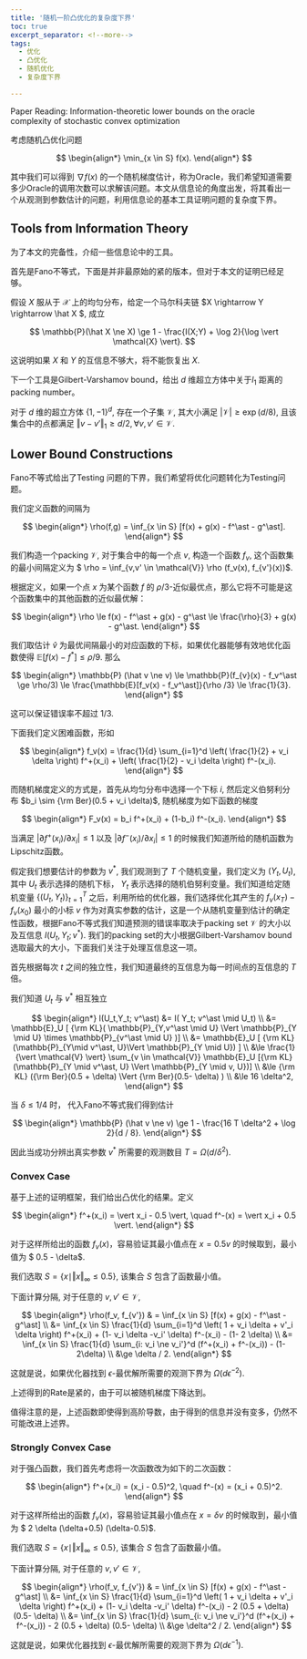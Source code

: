 ```yaml
---
title: '随机一阶凸优化的复杂度下界'
toc: true
excerpt_separator: <!--more-->
tags: 		
  - 优化
  - 凸优化
  - 随机优化
  - 复杂度下界

---
```


Paper Reading: Information-theoretic lower bounds on the oracle complexity of stochastic convex optimization

<!--more-->

考虑随机凸优化问题



$$
\begin{align*}
\min_{x \in S} f(x).
\end{align*}
$$



其中我们可以得到 $\nabla f(x)$ 的一个随机梯度估计，称为Oracle，我们希望知道需要多少Oracle的调用次数可以求解该问题。本文从信息论的角度出发，将其看出一个从观测到参数估计的问题，利用信息论的基本工具证明问题的复杂度下界。



## Tools from Information Theory



为了本文的完备性，介绍一些信息论中的工具。



首先是Fano不等式，下面是并非最原始的紧的版本，但对于本文的证明已经足够。

假设 $X$ 服从于 $\mathcal{X}$ 上的均匀分布，给定一个马尔科夫链 $X \rightarrow Y \rightarrow \hat X $, 成立



$$
\mathbb{P}(\hat X \ne X) \ge  1 - \frac{I(X;Y) + \log 2}{\log \vert \mathcal{X} \vert}.
$$



这说明如果 $X$ 和 $Y$ 的互信息不够大，将不能恢复出 $X$. 



下一个工具是Gilbert-Varshamov bound，给出 $d$ 维超立方体中关于$l_1$ 距离的packing number。

对于 $d$ 维的超立方体 $\{ 1,-1\}^d$, 存在一个子集 $\mathcal{V}$, 其大小满足 $\vert \mathcal{V} \vert \ge \exp(d/8)$, 且该集合中的点都满足 $\Vert v - v' \Vert_1 \ge d/2, \forall v,v' \in \mathcal{V}$.



## Lower Bound Constructions



Fano不等式给出了Testing 问题的下界，我们希望将优化问题转化为Testing问题。



我们定义函数的间隔为



$$
\begin{align*}
\rho(f,g) = \inf_{x \in S} [f(x) + g(x) - f^\ast - g^\ast].
\end{align*}
$$



我们构造一个packing $\mathcal{V}$, 对于集合中的每一个点 $v$, 构造一个函数 $f_v$, 这个函数集的最小间隔定义为 $ \rho  = \inf_{v,v' \in \mathcal{V}} \rho (f_v(x), f_{v'}(x))$.

根据定义，如果一个点 $x$ 为某个函数 $f$ 的 $\rho/3$-近似最优点，那么它将不可能是这个函数集中的其他函数的近似最优解：



$$
\begin{align*}
\rho \le f(x) - f^\ast + g(x)  - g^\ast \le \frac{\rho}{3} + g(x) - g^\ast.
\end{align*}
$$



我们取估计 $\hat v$ 为最优间隔最小的对应函数的下标，如果优化器能够有效地优化函数使得 $\mathbb{E}[f(x) - f^\ast] \le \rho /9$. 那么



$$
\begin{align*}
\mathbb{P} (\hat v \ne v) \le \mathbb{P}(f_{v}(x) - f_v^\ast \ge \rho/3) \le \frac{\mathbb{E}[f_v(x) - f_v^\ast]}{\rho /3}  \le \frac{1}{3}.
\end{align*}
$$



这可以保证错误率不超过 $1/3$.



下面我们定义困难函数，形如


$$
\begin{align*}
f_v(x) = \frac{1}{d} \sum_{i=1}^d \left( \frac{1}{2} + v_i \delta \right) f^+(x_i) + \left( \frac{1}{2} - v_i \delta \right) f^-(x_i).
\end{align*}
$$


而随机梯度定义的方式是，首先从均匀分布中选择一个下标 $i$, 然后定义伯努利分布 $b_i \sim {\rm Ber}(0.5 + v_i \delta)$, 随机梯度为如下函数的梯度


$$
\begin{align*}
F_v(x) = b_i f^+(x_i)  + (1-b_i) f^-(x_i).
\end{align*}
$$


当满足 $\vert \partial f^+(x_i) / \partial x_i \vert \le 1$ 以及 $\vert \partial f^-(x_i) / \partial x_i \vert \le 1$  的时候我们知道所给的随机函数为Lipschitz函数。



假定我们想要估计的参数为 $v^\ast$, 我们观测到了 $T$ 个随机变量，我们定义为 $(Y_t,U_t)$, 其中 $U_t$ 表示选择的随机下标， $Y_t$ 表示选择的随机伯努利变量。我们知道给定随机变量 $\{(U_t,Y_t) \}_{t=1}^{T}$ 之后，利用所给的优化器，我们选择优化其产生的 $f_v(x_T) - f_v(x_0)$ 最小的小标 $v$ 作为对真实参数的估计，这是一个从随机变量到估计的确定性函数，根据Fano不等式我们知道预测的错误率取决于packing set $\mathcal{V}$ 的大小以及互信息 $I(U_t,Y_t;v^\ast)$. 我们的packing set的大小根据Gilbert-Varshamov bound选取最大的大小，下面我们关注于处理互信息这一项。



首先根据每次 $t$ 之间的独立性，我们知道最终的互信息为每一时间点的互信息的 $T$ 倍。

我们知道 $U_t$ 与 $v^\ast$ 相互独立


$$
\begin{align*}
I(U_t,Y_t; v^\ast) &= I( Y_t; v^\ast \mid U_t) \\
&= \mathbb{E}_U [ {\rm KL}( \mathbb{P}_{Y,v^\ast \mid U} \Vert \mathbb{P}_{Y \mid U} \times \mathbb{P}_{v^\ast \mid U} )] \\
&= \mathbb{E}_U [ {\rm KL} (\mathbb{P}_{Y\mid v^\ast, U}\Vert \mathbb{P}_{Y \mid U}) ] \\
&\le \frac{1}{\vert \mathcal{V} \vert} \sum_{v \in \mathcal{V}}  \mathbb{E}_U  [{\rm KL} (\mathbb{P}_{Y \mid v^\ast, U} \Vert \mathbb{P}_{Y \mid v, U})] \\
&\le {\rm KL} ({\rm Ber}(0.5 + \delta) \Vert {\rm Ber}(0.5- \delta) ) \\
&\le 16 \delta^2,
\end{align*}
$$


 当 $\delta \le 1/4$ 时， 代入Fano不等式我们得到估计


$$
\begin{align*}
\mathbb{P} (\hat v \ne v) \ge 1 - \frac{16 T \delta^2 + \log 2}{d / 8}.
\end{align*}
$$


因此当成功分辨出真实参数 $v^\ast$ 所需要的观测数目 $T = \Omega (d / \delta^2)$.



### Convex Case



基于上述的证明框架，我们给出凸优化的结果。定义


$$
\begin{align*}
f^+(x_i) = \vert x_i - 0.5 \vert, \quad f^-(x) = \vert x_i + 0.5 \vert.
\end{align*}
$$


对于这样所给出的函数 $f_v(x)$，容易验证其最小值点在 $x = 0.5 v$ 的时候取到，最小值为 $ 0.5 - \delta$.



我们选取 $S  = \{ x \mid \Vert x \Vert_{\infty} \le 0.5 \}$, 该集合 $S$ 包含了函数最小值。

下面计算分隔, 对于任意的 $v,v' \in \mathcal{V}$, 


$$
\begin{align*}
\rho(f_v, f_{v'}) & = \inf_{x \in S} [f(x) + g(x) - f^\ast - g^\ast] \\
&= \inf_{x \in S} \frac{1}{d} \sum_{i=1}^d \left( 1 + v_i  \delta + v'_i \delta \right) f^+(x_i) + (1- v_i \delta -v_i' \delta) f^-(x_i) - (1- 2 \delta) \\
&= \inf_{x \in S} \frac{1}{d} \sum_{i: v_i \ne v_i'}^d (f^+(x_i) + f^-(x_i)) - (1- 2\delta) \\
&\ge \delta / 2. 
\end{align*}
$$


这就是说，如果优化器找到 $\epsilon$-最优解所需要的观测下界为 $\Omega(d  \epsilon^{-2})$.

上述得到的Rate是紧的，由于可以被随机梯度下降达到。

值得注意的是，上述函数即使得到高阶导数，由于得到的信息并没有变多，仍然不可能改进上述界。



### Strongly Convex Case



对于强凸函数，我们首先考虑将一次函数改为如下的二次函数：


$$
\begin{align*}
f^+(x_i) = (x_i - 0.5)^2, \quad f^-(x) = (x_i + 0.5)^2.
\end{align*}
$$


对于这样所给出的函数 $f_v(x)$，容易验证其最小值点在 $x = \delta v$ 的时候取到，最小值为 $ 2 \delta (\delta+0.5) (\delta-0.5)$.

我们选取 $S  = \{ x \mid \Vert x \Vert_{\infty} \le 0.5 \}$, 该集合 $S$ 包含了函数最小值。



下面计算分隔, 对于任意的 $v,v' \in \mathcal{V}$, 

$$
\begin{align*}
\rho(f_v, f_{v'}) & = \inf_{x \in S} [f(x) + g(x) - f^\ast - g^\ast] \\
&= \inf_{x \in S} \frac{1}{d} \sum_{i=1}^d \left( 1 + v_i  \delta + v'_i \delta \right) f^+(x_i) + (1- v_i \delta -v_i' \delta) f^-(x_i) - 2 (0.5 + \delta) (0.5- \delta) \\
&= \inf_{x \in S} \frac{1}{d} \sum_{i: v_i \ne v_i'}^d (f^+(x_i) + f^-(x_i)) - 2 (0.5 + \delta) (0.5- \delta) \\
&\ge \delta^2 / 2. 
\end{align*}
$$


这就是说，如果优化器找到 $\epsilon$-最优解所需要的观测下界为 $\Omega(d  \epsilon^{-1})$.






